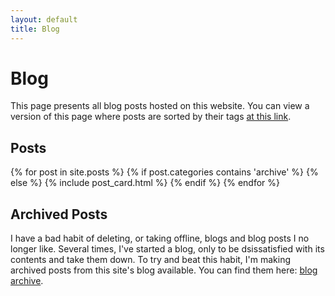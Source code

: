 ```yaml
---
layout: default
title: Blog
---
```


# Blog

This page presents all blog posts hosted on this website. You can view a version of this page where posts are sorted by their tags [at this link](/tags).

## Posts

{% for post in site.posts %}
{% if post.categories contains 'archive' %}
{% else %}
{% include post_card.html %}
{% endif %}
{% endfor %}

## Archived Posts

I have a bad habit of deleting, or taking offline, blogs and blog posts I no longer like. Several times, I've started a blog, only to be dsissatisfied with its contents and take them down. To try and beat this habit, I'm making archived posts from this site's blog available. You can find them here: [blog archive](/archive).
